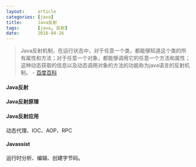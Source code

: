 ```yaml
---
layout:     article
categories: [java]
title:      Java反射
tags:       [java, 反射]
date:       2016-04-26
---
```


> Java反射机制，在运行状态中，对于任意一个类，都能够知道这个类的所有属性和方法；对于任意一个对象，都能够调用它的任意一个方法和属性；这种动态获取的信息以及动态调用对象的方法的功能称为java语言的反射机制。    - [百度百科](http://baike.baidu.com/view/1865203.htm)

#### Java反射

#### Java反射原理

#### Java反射应用

动态代理、IOC、AOP、RPC

#### Javassist

运行时分析、编辑、创建字节码。
